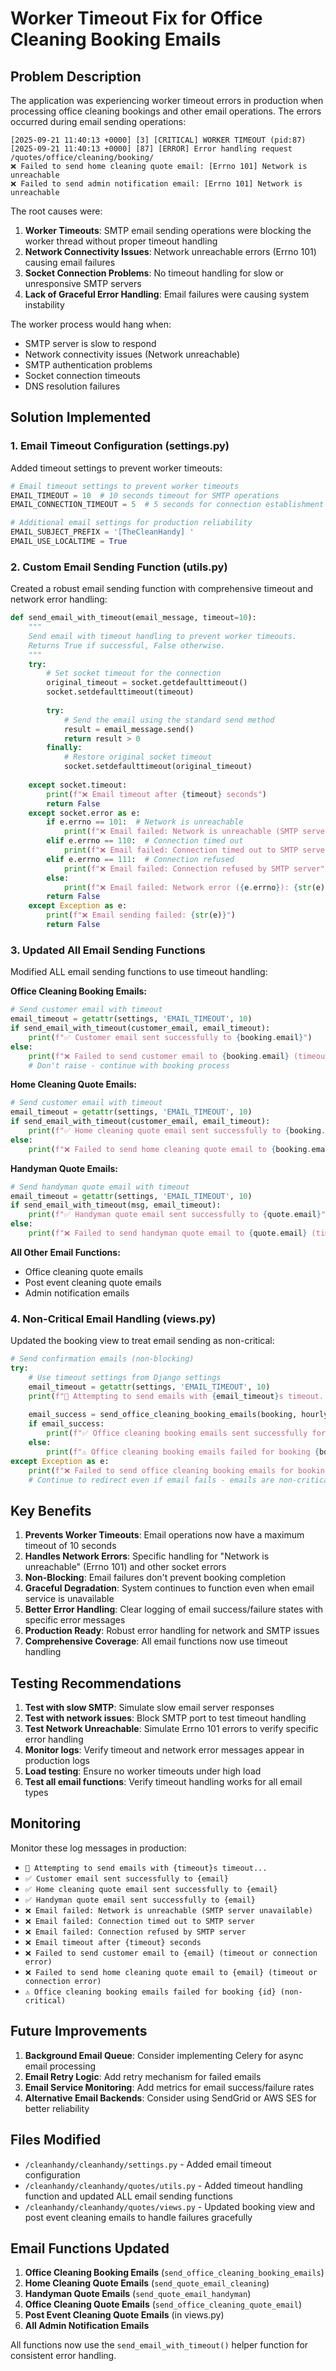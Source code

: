 # Worker Timeout Fix for Office Cleaning Booking Emails

## Problem Description

The application was experiencing worker timeout errors in production when processing office cleaning bookings and other email operations. The errors occurred during email sending operations:

```
[2025-09-21 11:40:13 +0000] [3] [CRITICAL] WORKER TIMEOUT (pid:87)
[2025-09-21 11:40:13 +0000] [87] [ERROR] Error handling request /quotes/office/cleaning/booking/
❌ Failed to send home cleaning quote email: [Errno 101] Network is unreachable
❌ Failed to send admin notification email: [Errno 101] Network is unreachable
```

The root causes were:
1. **Worker Timeouts**: SMTP email sending operations were blocking the worker thread without proper timeout handling
2. **Network Connectivity Issues**: Network unreachable errors (Errno 101) causing email failures
3. **Socket Connection Problems**: No timeout handling for slow or unresponsive SMTP servers
4. **Lack of Graceful Error Handling**: Email failures were causing system instability

The worker process would hang when:
- SMTP server is slow to respond
- Network connectivity issues (Network unreachable)
- SMTP authentication problems
- Socket connection timeouts
- DNS resolution failures

## Solution Implemented

### 1. Email Timeout Configuration (settings.py)

Added timeout settings to prevent worker timeouts:

```python
# Email timeout settings to prevent worker timeouts
EMAIL_TIMEOUT = 10  # 10 seconds timeout for SMTP operations
EMAIL_CONNECTION_TIMEOUT = 5  # 5 seconds for connection establishment

# Additional email settings for production reliability
EMAIL_SUBJECT_PREFIX = '[TheCleanHandy] '
EMAIL_USE_LOCALTIME = True
```

### 2. Custom Email Sending Function (utils.py)

Created a robust email sending function with comprehensive timeout and network error handling:

```python
def send_email_with_timeout(email_message, timeout=10):
    """
    Send email with timeout handling to prevent worker timeouts.
    Returns True if successful, False otherwise.
    """
    try:
        # Set socket timeout for the connection
        original_timeout = socket.getdefaulttimeout()
        socket.setdefaulttimeout(timeout)
        
        try:
            # Send the email using the standard send method
            result = email_message.send()
            return result > 0
        finally:
            # Restore original socket timeout
            socket.setdefaulttimeout(original_timeout)
            
    except socket.timeout:
        print(f"❌ Email timeout after {timeout} seconds")
        return False
    except socket.error as e:
        if e.errno == 101:  # Network is unreachable
            print(f"❌ Email failed: Network is unreachable (SMTP server unavailable)")
        elif e.errno == 110:  # Connection timed out
            print(f"❌ Email failed: Connection timed out to SMTP server")
        elif e.errno == 111:  # Connection refused
            print(f"❌ Email failed: Connection refused by SMTP server")
        else:
            print(f"❌ Email failed: Network error ({e.errno}): {str(e)}")
        return False
    except Exception as e:
        print(f"❌ Email sending failed: {str(e)}")
        return False
```

### 3. Updated All Email Sending Functions

Modified ALL email sending functions to use timeout handling:

**Office Cleaning Booking Emails:**
```python
# Send customer email with timeout
email_timeout = getattr(settings, 'EMAIL_TIMEOUT', 10)
if send_email_with_timeout(customer_email, email_timeout):
    print(f"✅ Customer email sent successfully to {booking.email}")
else:
    print(f"❌ Failed to send customer email to {booking.email} (timeout or connection error)")
    # Don't raise - continue with booking process
```

**Home Cleaning Quote Emails:**
```python
# Send customer email with timeout
email_timeout = getattr(settings, 'EMAIL_TIMEOUT', 10)
if send_email_with_timeout(customer_email, email_timeout):
    print(f"✅ Home cleaning quote email sent successfully to {booking.email}")
else:
    print(f"❌ Failed to send home cleaning quote email to {booking.email} (timeout or connection error)")
```

**Handyman Quote Emails:**
```python
# Send handyman quote email with timeout
email_timeout = getattr(settings, 'EMAIL_TIMEOUT', 10)
if send_email_with_timeout(msg, email_timeout):
    print(f"✅ Handyman quote email sent successfully to {quote.email}")
else:
    print(f"❌ Failed to send handyman quote email to {quote.email} (timeout or connection error)")
```

**All Other Email Functions:**
- Office cleaning quote emails
- Post event cleaning quote emails
- Admin notification emails

### 4. Non-Critical Email Handling (views.py)

Updated the booking view to treat email sending as non-critical:

```python
# Send confirmation emails (non-blocking)
try:
    # Use timeout settings from Django settings
    email_timeout = getattr(settings, 'EMAIL_TIMEOUT', 10)
    print(f"📧 Attempting to send emails with {email_timeout}s timeout...")
    
    email_success = send_office_cleaning_booking_emails(booking, hourly_rate, labor_cost, discount_amount, subtotal, tax)
    if email_success:
        print(f"✅ Office cleaning booking emails sent successfully for booking {booking.id}")
    else:
        print(f"⚠️ Office cleaning booking emails failed for booking {booking.id} (non-critical)")
except Exception as e:
    print(f"❌ Failed to send office cleaning booking emails for booking {booking.id}: {e}")
    # Continue to redirect even if email fails - emails are non-critical for booking completion
```

## Key Benefits

1. **Prevents Worker Timeouts**: Email operations now have a maximum timeout of 10 seconds
2. **Handles Network Errors**: Specific handling for "Network is unreachable" (Errno 101) and other socket errors
3. **Non-Blocking**: Email failures don't prevent booking completion
4. **Graceful Degradation**: System continues to function even when email service is unavailable
5. **Better Error Handling**: Clear logging of email success/failure states with specific error messages
6. **Production Ready**: Robust error handling for network and SMTP issues
7. **Comprehensive Coverage**: All email functions now use timeout handling

## Testing Recommendations

1. **Test with slow SMTP**: Simulate slow email server responses
2. **Test with network issues**: Block SMTP port to test timeout handling
3. **Test Network Unreachable**: Simulate Errno 101 errors to verify specific error handling
4. **Monitor logs**: Verify timeout and network error messages appear in production logs
5. **Load testing**: Ensure no worker timeouts under high load
6. **Test all email functions**: Verify timeout handling works for all email types

## Monitoring

Monitor these log messages in production:
- `📧 Attempting to send emails with {timeout}s timeout...`
- `✅ Customer email sent successfully to {email}`
- `✅ Home cleaning quote email sent successfully to {email}`
- `✅ Handyman quote email sent successfully to {email}`
- `❌ Email failed: Network is unreachable (SMTP server unavailable)`
- `❌ Email failed: Connection timed out to SMTP server`
- `❌ Email failed: Connection refused by SMTP server`
- `❌ Email timeout after {timeout} seconds`
- `❌ Failed to send customer email to {email} (timeout or connection error)`
- `❌ Failed to send home cleaning quote email to {email} (timeout or connection error)`
- `⚠️ Office cleaning booking emails failed for booking {id} (non-critical)`

## Future Improvements

1. **Background Email Queue**: Consider implementing Celery for async email processing
2. **Email Retry Logic**: Add retry mechanism for failed emails
3. **Email Service Monitoring**: Add metrics for email success/failure rates
4. **Alternative Email Backends**: Consider using SendGrid or AWS SES for better reliability

## Files Modified

- `/cleanhandy/cleanhandy/settings.py` - Added email timeout configuration
- `/cleanhandy/cleanhandy/quotes/utils.py` - Added timeout handling function and updated ALL email sending functions
- `/cleanhandy/cleanhandy/quotes/views.py` - Updated booking view and post event cleaning emails to handle failures gracefully

## Email Functions Updated

1. **Office Cleaning Booking Emails** (`send_office_cleaning_booking_emails`)
2. **Home Cleaning Quote Emails** (`send_quote_email_cleaning`)
3. **Handyman Quote Emails** (`send_quote_email_handyman`)
4. **Office Cleaning Quote Emails** (`send_office_cleaning_quote_email`)
5. **Post Event Cleaning Quote Emails** (in views.py)
6. **All Admin Notification Emails**

All functions now use the `send_email_with_timeout()` helper function for consistent error handling.
